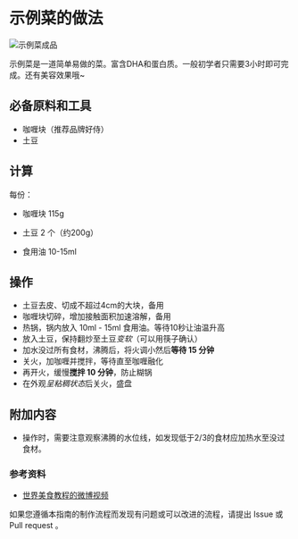 <!-- 注意：在编写时， -->
<!-- 中文与英文或数字之间必须有且仅有一个空格。 -->

# 示例菜的做法

<!-- 标题必须是 `你的菜名` + `的做法`。和文件名一致。 -->

<!-- 如果有图片更好。 -->

![示例菜成品](./示例菜.jpg)

<!-- 在这里简单介绍你的菜的特点、营养价值、难度 -->
示例菜是一道简单易做的菜。富含DHA和蛋白质。一般初学者只需要3小时即可完成。还有美容效果哦~

## 必备原料和工具

<!-- 在这里列出你的必需原料。以方便大家快速判断自己手边的材料是否足够。-->

<!-- 注意：某些原料已经在厨房采购部分提及。这里不要重复提及：燃气灶, 饮用水, 锅, 食用油, 碗与盘子, 筷子, 炒勺, 洗涤剂, 抹布, 钢丝球, 菜刀  -->

<!-- 你可以推荐购买哪个品牌的来方便决策。 -->
- 咖喱块（推荐品牌好侍）
- 土豆

## 计算

<!-- 这里有两种情况： -->
<!-- 1. 可能会大批量做菜。例如：食堂给全校学生做菜。这种情况需要给出计算公式。 -->
<!-- 2. 固定菜量。每份的容量一致而永远不会发生变化。这种情况需要给出一份的量。 -->

每份：

- 咖喱块 115g
<!-- 对于大小不一的食材，必须给出质量参考 -->
- 土豆 2 个（约200g）
<!-- 对于可以自行斟酌加量的食材，必须给出建议添加的范围 -->
- 食用油 10-15ml

## 操作

<!-- 在这里详细描述做菜的全部流程。 -->
<!-- 不允许使用不精准描述的词汇，例如：`适量`、`少量`、`中量`、`适当`。 -->
<!-- 在描述过程时不得加入上文或原材料中未提及的食材。凡是需要等待的步骤必须给出`等待时间计算公式`或`结束一个步骤的判断标准` -->
<!-- 在这里，如果操作的食材不是“全部食材”而是“部分食材”，也必须指明。否则默认指定的是全部原料。例如这里‘土豆’表示‘全部计算好的土豆’。 -->
- 土豆去皮、切成不超过4cm的大块，备用
- 咖喱块切碎，增加接触面积加速溶解，备用
- 热锅，锅内放入 10ml - 15ml 食用油。等待10秒让油温升高
- 放入土豆，保持翻炒至土豆*变软*（可以用筷子确认）
- 加水没过所有食材，沸腾后，将火调小然后**等待 15 分钟**
- 关火，加咖喱并搅拌，等待直至咖喱融化
- 再开火，缓慢**搅拌 10 分钟**，防止糊锅
- 在外观*呈粘稠状态*后关火，盛盘

## 附加内容

<!-- 在这里额外补充一些注意事项、参考资料等。 -->
- 操作时，需要注意观察沸腾的水位线，如发现低于2/3的食材应加热水至没过食材。

### 参考资料

- [世界美食教程的微博视频](http://t.cn/EJ77yFy)

<!-- 必须保留下面的文字。 -->
如果您遵循本指南的制作流程而发现有问题或可以改进的流程，请提出 Issue 或 Pull request 。
